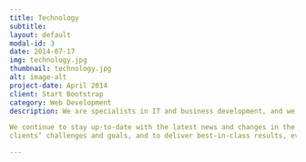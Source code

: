 ```yaml
---
title: Technology
subtitle: 
layout: default
modal-id: 3
date: 2014-07-17
img: technology.jpg
thumbnail: technology.jpg
alt: image-alt
project-date: April 2014
client: Start Bootstrap
category: Web Development
description: We are specialists in IT and business development, and we can help local businesses and professionals find long-term solutions.

We continue to stay up-to-date with the latest news and changes in the tech sector to understand our
clients’ challenges and goals, and to deliver best-in-class results, every day.

---
```


